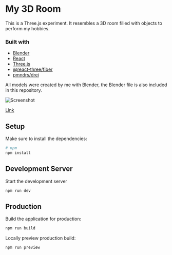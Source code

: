 # My 3D Room

This is a Three.js experiment. It resembles a 3D room filled with objects to perform my hobbies.

### Built with
- [Blender](https://www.blender.org/)
- [React](https://reactjs.org)
- [Three.js](https://threejs.org/)
- [@react-three/fiber](https://github.com/pmndrs/react-three-fiber)
- [pmndrs/drei](https://github.com/pmndrs/drei#readme)
  
All models were created by me with Blender, the Blender file is also included in this repository.

![Screenshot](https:drei.kimdanielkoch.de/screenshot_full.png)

[Link](https://drei.kimdaniekoch.de)


## Setup

Make sure to install the dependencies:

```bash
# npm
npm install
```

## Development Server

Start the development server

```bash
npm run dev
```

## Production

Build the application for production:

```bash
npm run build
```

Locally preview production build:

```bash
npm run preview
```
